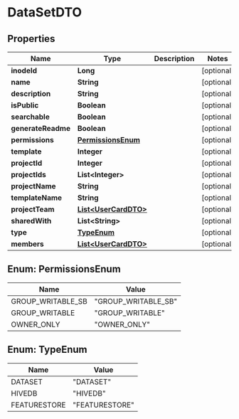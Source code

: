# DataSetDTO

## Properties
Name | Type | Description | Notes
------------ | ------------- | ------------- | -------------
**inodeId** | **Long** |  |  [optional]
**name** | **String** |  |  [optional]
**description** | **String** |  |  [optional]
**isPublic** | **Boolean** |  |  [optional]
**searchable** | **Boolean** |  |  [optional]
**generateReadme** | **Boolean** |  |  [optional]
**permissions** | [**PermissionsEnum**](#PermissionsEnum) |  |  [optional]
**template** | **Integer** |  |  [optional]
**projectId** | **Integer** |  |  [optional]
**projectIds** | **List&lt;Integer&gt;** |  |  [optional]
**projectName** | **String** |  |  [optional]
**templateName** | **String** |  |  [optional]
**projectTeam** | [**List&lt;UserCardDTO&gt;**](UserCardDTO.md) |  |  [optional]
**sharedWith** | **List&lt;String&gt;** |  |  [optional]
**type** | [**TypeEnum**](#TypeEnum) |  |  [optional]
**members** | [**List&lt;UserCardDTO&gt;**](UserCardDTO.md) |  |  [optional]

<a name="PermissionsEnum"></a>
## Enum: PermissionsEnum
Name | Value
---- | -----
GROUP_WRITABLE_SB | &quot;GROUP_WRITABLE_SB&quot;
GROUP_WRITABLE | &quot;GROUP_WRITABLE&quot;
OWNER_ONLY | &quot;OWNER_ONLY&quot;

<a name="TypeEnum"></a>
## Enum: TypeEnum
Name | Value
---- | -----
DATASET | &quot;DATASET&quot;
HIVEDB | &quot;HIVEDB&quot;
FEATURESTORE | &quot;FEATURESTORE&quot;
